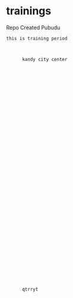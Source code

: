 # trainings

    
Repo Created
    Pubudu

    this is training period



          kandy city center 











































          qtrryt